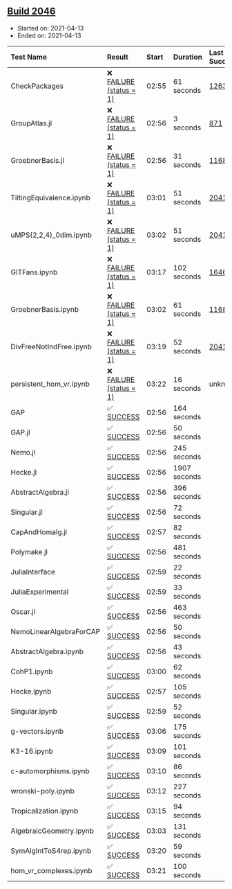 ## [Build 2046](https://oscarci.mathematik.uni-kl.de/job/oscar-stable/2046/)

* Started on: 2021-04-13
* Ended on: 2021-04-13

| Test Name    | Result | Start | Duration | Last Success | First Failure |
|:-------------|:-------|:------|:---------|:-------------|:--------------|
| CheckPackages | ❌ [FAILURE (status = 1)](https://oscarci.mathematik.uni-kl.de/job/oscar-stable/2046/artifact/logs/build-2046/CheckPackages.log) | 02:55 | 61 seconds | [1263](https://oscarci.mathematik.uni-kl.de/job/oscar-stable/1263/) | [1264](https://oscarci.mathematik.uni-kl.de/job/oscar-stable/1264/) |
| GroupAtlas.jl | ❌ [FAILURE (status = 1)](https://oscarci.mathematik.uni-kl.de/job/oscar-stable/2046/artifact/logs/build-2046/GroupAtlas.jl.log) | 02:56 | 3 seconds | [871](https://oscarci.mathematik.uni-kl.de/job/oscar-stable/871/) | [872](https://oscarci.mathematik.uni-kl.de/job/oscar-stable/872/) |
| GroebnerBasis.jl | ❌ [FAILURE (status = 1)](https://oscarci.mathematik.uni-kl.de/job/oscar-stable/2046/artifact/logs/build-2046/GroebnerBasis.jl.log) | 02:56 | 31 seconds | [1168](https://oscarci.mathematik.uni-kl.de/job/oscar-stable/1168/) | [1169](https://oscarci.mathematik.uni-kl.de/job/oscar-stable/1169/) |
| TiltingEquivalence.ipynb | ❌ [FAILURE (status = 1)](https://oscarci.mathematik.uni-kl.de/job/oscar-stable/2046/artifact/logs/build-2046/TiltingEquivalence.ipynb.log) | 03:01 | 51 seconds | [2041](https://oscarci.mathematik.uni-kl.de/job/oscar-stable/2041/) | [2042](https://oscarci.mathematik.uni-kl.de/job/oscar-stable/2042/) |
| uMPS(2,2,4)_0dim.ipynb | ❌ [FAILURE (status = 1)](https://oscarci.mathematik.uni-kl.de/job/oscar-stable/2046/artifact/logs/build-2046/uMPS-2-2-4-_0dim.ipynb.log) | 03:02 | 51 seconds | [2041](https://oscarci.mathematik.uni-kl.de/job/oscar-stable/2041/) | [2042](https://oscarci.mathematik.uni-kl.de/job/oscar-stable/2042/) |
| GITFans.ipynb | ❌ [FAILURE (status = 1)](https://oscarci.mathematik.uni-kl.de/job/oscar-stable/2046/artifact/logs/build-2046/GITFans.ipynb.log) | 03:17 | 102 seconds | [1646](https://oscarci.mathematik.uni-kl.de/job/oscar-stable/1646/) | [1647](https://oscarci.mathematik.uni-kl.de/job/oscar-stable/1647/) |
| GroebnerBasis.ipynb | ❌ [FAILURE (status = 1)](https://oscarci.mathematik.uni-kl.de/job/oscar-stable/2046/artifact/logs/build-2046/GroebnerBasis.ipynb.log) | 03:02 | 61 seconds | [1168](https://oscarci.mathematik.uni-kl.de/job/oscar-stable/1168/) | [1169](https://oscarci.mathematik.uni-kl.de/job/oscar-stable/1169/) |
| DivFreeNotIndFree.ipynb | ❌ [FAILURE (status = 1)](https://oscarci.mathematik.uni-kl.de/job/oscar-stable/2046/artifact/logs/build-2046/DivFreeNotIndFree.ipynb.log) | 03:19 | 52 seconds | [2041](https://oscarci.mathematik.uni-kl.de/job/oscar-stable/2041/) | [2042](https://oscarci.mathematik.uni-kl.de/job/oscar-stable/2042/) |
| persistent_hom_vr.ipynb | ❌ [FAILURE (status = 1)](https://oscarci.mathematik.uni-kl.de/job/oscar-stable/2046/artifact/logs/build-2046/persistent_hom_vr.ipynb.log) | 03:22 | 16 seconds | unknown | unknown |
| GAP | ✅ [SUCCESS](https://oscarci.mathematik.uni-kl.de/job/oscar-stable/2046/artifact/logs/build-2046/GAP.log) | 02:56 | 164 seconds |  |  |
| GAP.jl | ✅ [SUCCESS](https://oscarci.mathematik.uni-kl.de/job/oscar-stable/2046/artifact/logs/build-2046/GAP.jl.log) | 02:56 | 50 seconds |  |  |
| Nemo.jl | ✅ [SUCCESS](https://oscarci.mathematik.uni-kl.de/job/oscar-stable/2046/artifact/logs/build-2046/Nemo.jl.log) | 02:56 | 245 seconds |  |  |
| Hecke.jl | ✅ [SUCCESS](https://oscarci.mathematik.uni-kl.de/job/oscar-stable/2046/artifact/logs/build-2046/Hecke.jl.log) | 02:56 | 1907 seconds |  |  |
| AbstractAlgebra.jl | ✅ [SUCCESS](https://oscarci.mathematik.uni-kl.de/job/oscar-stable/2046/artifact/logs/build-2046/AbstractAlgebra.jl.log) | 02:56 | 396 seconds |  |  |
| Singular.jl | ✅ [SUCCESS](https://oscarci.mathematik.uni-kl.de/job/oscar-stable/2046/artifact/logs/build-2046/Singular.jl.log) | 02:56 | 72 seconds |  |  |
| CapAndHomalg.jl | ✅ [SUCCESS](https://oscarci.mathematik.uni-kl.de/job/oscar-stable/2046/artifact/logs/build-2046/CapAndHomalg.jl.log) | 02:57 | 82 seconds |  |  |
| Polymake.jl | ✅ [SUCCESS](https://oscarci.mathematik.uni-kl.de/job/oscar-stable/2046/artifact/logs/build-2046/Polymake.jl.log) | 02:56 | 481 seconds |  |  |
| JuliaInterface | ✅ [SUCCESS](https://oscarci.mathematik.uni-kl.de/job/oscar-stable/2046/artifact/logs/build-2046/JuliaInterface.log) | 02:59 | 22 seconds |  |  |
| JuliaExperimental | ✅ [SUCCESS](https://oscarci.mathematik.uni-kl.de/job/oscar-stable/2046/artifact/logs/build-2046/JuliaExperimental.log) | 02:59 | 33 seconds |  |  |
| Oscar.jl | ✅ [SUCCESS](https://oscarci.mathematik.uni-kl.de/job/oscar-stable/2046/artifact/logs/build-2046/Oscar.jl.log) | 02:56 | 463 seconds |  |  |
| NemoLinearAlgebraForCAP | ✅ [SUCCESS](https://oscarci.mathematik.uni-kl.de/job/oscar-stable/2046/artifact/logs/build-2046/NemoLinearAlgebraForCAP.log) | 02:56 | 50 seconds |  |  |
| AbstractAlgebra.ipynb | ✅ [SUCCESS](https://oscarci.mathematik.uni-kl.de/job/oscar-stable/2046/artifact/logs/build-2046/AbstractAlgebra.ipynb.log) | 02:56 | 43 seconds |  |  |
| CohP1.ipynb | ✅ [SUCCESS](https://oscarci.mathematik.uni-kl.de/job/oscar-stable/2046/artifact/logs/build-2046/CohP1.ipynb.log) | 03:00 | 62 seconds |  |  |
| Hecke.ipynb | ✅ [SUCCESS](https://oscarci.mathematik.uni-kl.de/job/oscar-stable/2046/artifact/logs/build-2046/Hecke.ipynb.log) | 02:57 | 105 seconds |  |  |
| Singular.ipynb | ✅ [SUCCESS](https://oscarci.mathematik.uni-kl.de/job/oscar-stable/2046/artifact/logs/build-2046/Singular.ipynb.log) | 02:59 | 52 seconds |  |  |
| g-vectors.ipynb | ✅ [SUCCESS](https://oscarci.mathematik.uni-kl.de/job/oscar-stable/2046/artifact/logs/build-2046/g-vectors.ipynb.log) | 03:06 | 175 seconds |  |  |
| K3-16.ipynb | ✅ [SUCCESS](https://oscarci.mathematik.uni-kl.de/job/oscar-stable/2046/artifact/logs/build-2046/K3-16.ipynb.log) | 03:09 | 101 seconds |  |  |
| c-automorphisms.ipynb | ✅ [SUCCESS](https://oscarci.mathematik.uni-kl.de/job/oscar-stable/2046/artifact/logs/build-2046/c-automorphisms.ipynb.log) | 03:10 | 86 seconds |  |  |
| wronski-poly.ipynb | ✅ [SUCCESS](https://oscarci.mathematik.uni-kl.de/job/oscar-stable/2046/artifact/logs/build-2046/wronski-poly.ipynb.log) | 03:12 | 227 seconds |  |  |
| Tropicalization.ipynb | ✅ [SUCCESS](https://oscarci.mathematik.uni-kl.de/job/oscar-stable/2046/artifact/logs/build-2046/Tropicalization.ipynb.log) | 03:15 | 94 seconds |  |  |
| AlgebraicGeometry.ipynb | ✅ [SUCCESS](https://oscarci.mathematik.uni-kl.de/job/oscar-stable/2046/artifact/logs/build-2046/AlgebraicGeometry.ipynb.log) | 03:03 | 131 seconds |  |  |
| SymAlgIntToS4rep.ipynb | ✅ [SUCCESS](https://oscarci.mathematik.uni-kl.de/job/oscar-stable/2046/artifact/logs/build-2046/SymAlgIntToS4rep.ipynb.log) | 03:20 | 59 seconds |  |  |
| hom_vr_complexes.ipynb | ✅ [SUCCESS](https://oscarci.mathematik.uni-kl.de/job/oscar-stable/2046/artifact/logs/build-2046/hom_vr_complexes.ipynb.log) | 03:21 | 100 seconds |  |  |
